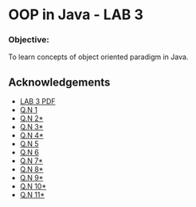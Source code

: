 
# OOP in Java  - LAB 3

### Objective:
To learn concepts of object oriented paradigm in Java.

## Acknowledgements

 - [LAB 3 PDF](https://github.com/pray3m/JavaPrograms/blob/main/LAB3/lab%203(class%20and%20object).pdf)
 - [Q.N 1](https://github.com/pray3m/JavaPrograms/blob/main/LAB3/BoxDemo.java)
 - [Q.N 2*]()
 - [Q.N 3*]()
 - [Q.N 4*]()
 - [Q.N 5](https://github.com/pray3m/JavaPrograms/blob/main/LAB3/Constructor.java)
 - [Q.N 6](https://github.com/pray3m/JavaPrograms/blob/main/LAB3/constructor2.java)
 - [Q.N 7*]()
 - [Q.N 8*]()
 - [Q.N 9*]()
 - [Q.N 10*]()
 - [Q.N 11*]()